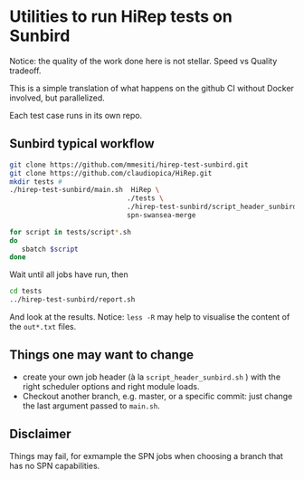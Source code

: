 # Utilities to run HiRep tests on Sunbird

Notice: the quality of the work done here 
is not stellar.
Speed vs Quality tradeoff.

This is a simple translation 
of what happens on the github CI
without Docker involved, 
but parallelized.

Each test case runs in its own repo.

## Sunbird typical workflow

``` bash
git clone https://github.com/mmesiti/hirep-test-sunbird.git
git clone https://github.com/claudiopica/HiRep.git
mkdir tests # 
./hirep-test-sunbird/main.sh  HiRep \
                             ./tests \
                             ./hirep-test-sunbird/script_header_sunbird.sh \
                             spn-swansea-merge
                             
for script in tests/script*.sh
do 
   sbatch $script
done
```
Wait until all jobs have run,
then

```bash
cd tests
../hirep-test-sunbird/report.sh 
```
And look at the results.
Notice: `less -R` may help 
to visualise the content 
of the `out*.txt` files.

## Things one may want to change
* create your own job header 
  (à la `script_header_sunbird.sh` )
  with the right scheduler options 
  and right module loads.
* Checkout another branch,
  e.g. master, or a specific commit:
  just change the last argument passed to `main.sh`.

## Disclaimer

Things may fail, 
for exmample the SPN jobs
when choosing a branch 
that has no SPN capabilities.
